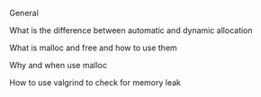 General

What is the difference between automatic and dynamic allocation

What is malloc and free and how to use them

Why and when use malloc

How to use valgrind to check for memory leak